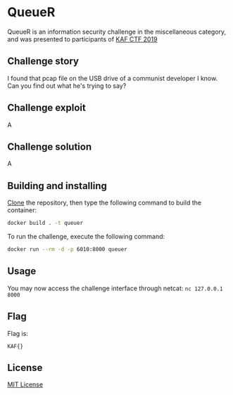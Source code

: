 # QueueR

QueueR is an information security challenge in the miscellaneous category, and was presented to participants of [KAF CTF 2019](https://play.kaf.sh)

## Challenge story

I found that pcap file on the USB drive of a communist developer I know. Can you find out what he's trying to say?

## Challenge exploit

A

## Challenge solution

A

## Building and installing

[Clone](https://github.com/omerk2511/KAF-2019-QueueR/archive/master.zip) the repository, then type the following command to build the container:
```bash
docker build . -t queuer
```

To run the challenge, execute the following command:
```bash
docker run --rm -d -p 6010:8000 queuer
```

## Usage

You may now access the challenge interface through netcat: `nc 127.0.0.1 8000`

## Flag

Flag is:
```flagscript
KAF{}
```

## License
[MIT License](https://choosealicense.com/licenses/mit/)

